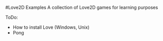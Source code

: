 #Love2D Examples
A collection of Love2D games for learning purposes

ToDo:
- How to install Love (Windows, Unix)
- Pong
